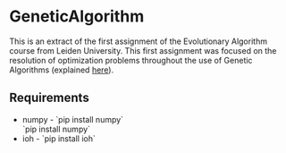 # GeneticAlgorithm

This is an extract of the first assignment of the Evolutionary Algorithm course from Leiden University. This first assignment was focused on the resolution of optimization problems throughout the use of Genetic Algorithms (explained [here](./report_extract.pdf)).

## Requirements
<ul>
  <li>numpy - `pip install numpy`</li>
  `pip install numpy`
  <li>ioh - `pip install ioh`</li>
</ul>
